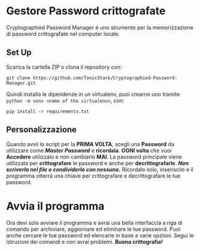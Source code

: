 # Gestore Password crittografate
Cryptographied Password Manager è uno strumento per la memorizzazione di password crittografate nel computer locale.

## Set Up
Scarica la cartella ZIP o clona il repository con:
```
git clone https://github.com/TonicStark/Cryptographied-Password-Manager.git
```

Quindi installa le dipendenze in un virtualenv, puoi crearne uno tramite `python -m venv <name of the virtualenv>`, con:
```
pip install -r requirements.txt
```
## Personalizzazione
Quando avvii lo script per la **PRIMA VOLTA**, scegli una **Password** da utilizzare come **_Master Password_** e **ricordala**. **OGNI volta** che vuoi **Accedere** utilizzalo e non cambiarlo **MAI**. La password principale viene utilizzata per **crittografare** le password e anche per **decrittografarle**. **_Non scriverla nel file o condividerlo con nessuno._** Ricordalo solo, inseriscilo e il programma otterrà una chiave per crittografare e decrittografare le tue password.

# Avvia il programma
Ora devi solo avviare il programma e avrai una bella interfaccia a riga di comando per archiviare, aggiornare ed eliminare le tue password. Puoi anche cercare le tue password ed elencarle in base a varie opzioni. Segui le istruzioni dei comandi e non avrai problemi. **Buona crittografia!**